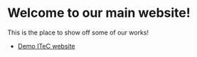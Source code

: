 # Welcome to our main website!

This is the place to show off some of our works!

- [Demo ITeC website](http://172.16.10.146:8080/itec/)
